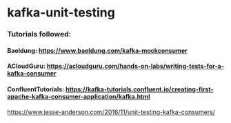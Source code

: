 # kafka-unit-testing
### Tutorials followed:
#### Baeldung: https://www.baeldung.com/kafka-mockconsumer
#### ACloudGuru: https://acloudguru.com/hands-on-labs/writing-tests-for-a-kafka-consumer
#### ConfluentTutorials: https://kafka-tutorials.confluent.io/creating-first-apache-kafka-consumer-application/kafka.html

https://www.jesse-anderson.com/2016/11/unit-testing-kafka-consumers/
